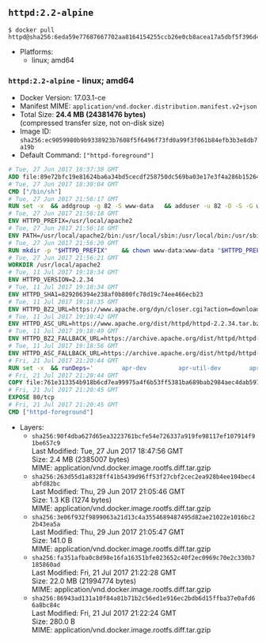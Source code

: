 ## `httpd:2.2-alpine`

```console
$ docker pull httpd@sha256:6eda59e77687667702aa8164154255ccb26e0cb8acea17a5dbf5f396d4f18e43
```

-	Platforms:
	-	linux; amd64

### `httpd:2.2-alpine` - linux; amd64

-	Docker Version: 17.03.1-ce
-	Manifest MIME: `application/vnd.docker.distribution.manifest.v2+json`
-	Total Size: **24.4 MB (24381476 bytes)**  
	(compressed transfer size, not on-disk size)
-	Image ID: `sha256:ec9059980b9b9338923b7608f5f6496f73fd0a99f3f061b84efb3b3e8db7a19b`
-	Default Command: `["httpd-foreground"]`

```dockerfile
# Tue, 27 Jun 2017 18:37:38 GMT
ADD file:89e72bfc19e81624ba6a34bd5cecdf258750dc569ba03e17e3f4a286b1526461 in / 
# Tue, 27 Jun 2017 18:38:04 GMT
CMD ["/bin/sh"]
# Tue, 27 Jun 2017 21:56:17 GMT
RUN set -x 	&& addgroup -g 82 -S www-data 	&& adduser -u 82 -D -S -G www-data www-data
# Tue, 27 Jun 2017 21:56:18 GMT
ENV HTTPD_PREFIX=/usr/local/apache2
# Tue, 27 Jun 2017 21:56:18 GMT
ENV PATH=/usr/local/apache2/bin:/usr/local/sbin:/usr/local/bin:/usr/sbin:/usr/bin:/sbin:/bin
# Tue, 27 Jun 2017 21:56:20 GMT
RUN mkdir -p "$HTTPD_PREFIX" 	&& chown www-data:www-data "$HTTPD_PREFIX"
# Tue, 27 Jun 2017 21:56:21 GMT
WORKDIR /usr/local/apache2
# Tue, 11 Jul 2017 19:18:34 GMT
ENV HTTPD_VERSION=2.2.34
# Tue, 11 Jul 2017 19:18:34 GMT
ENV HTTPD_SHA1=829206394e238af0b800fc78d19c74ee466ecb23
# Tue, 11 Jul 2017 19:18:35 GMT
ENV HTTPD_BZ2_URL=https://www.apache.org/dyn/closer.cgi?action=download&filename=httpd/httpd-2.2.34.tar.bz2
# Tue, 11 Jul 2017 19:18:42 GMT
ENV HTTPD_ASC_URL=https://www.apache.org/dist/httpd/httpd-2.2.34.tar.bz2.asc
# Tue, 11 Jul 2017 19:18:49 GMT
ENV HTTPD_BZ2_FALLBACK_URL=https://archive.apache.org/dist/httpd/httpd-2.2.34.tar.bz2
# Tue, 11 Jul 2017 19:18:56 GMT
ENV HTTPD_ASC_FALLBACK_URL=https://archive.apache.org/dist/httpd/httpd-2.2.34.tar.bz2.asc
# Fri, 21 Jul 2017 21:20:44 GMT
RUN set -x 	&& runDeps=' 		apr-dev 		apr-util-dev 		apr-util-ldap 		perl 	' 	&& apk add --no-cache --virtual .build-deps 		$runDeps 		ca-certificates 		coreutils 		dpkg-dev dpkg 		gcc 		gnupg 		libc-dev 		make 		openssl 		openssl-dev 		pcre-dev 		tar 		&& { 		wget -O httpd.tar.bz2 "$HTTPD_BZ2_URL" 		|| wget -O httpd.tar.bz2 "$HTTPD_BZ2_FALLBACK_URL" 	; } 	&& echo "$HTTPD_SHA1 *httpd.tar.bz2" | sha1sum -c - 	&& { 		wget -O httpd.tar.bz2.asc "$HTTPD_ASC_URL" 		|| wget -O httpd.tar.bz2.asc "$HTTPD_ASC_FALLBACK_URL" 	; } 	&& export GNUPGHOME="$(mktemp -d)" 	&& gpg --keyserver ha.pool.sks-keyservers.net --recv-keys B1B96F45DFBDCCF974019235193F180AB55D9977 	&& gpg --batch --verify httpd.tar.bz2.asc httpd.tar.bz2 	&& rm -rf "$GNUPGHOME" httpd.tar.bz2.asc 		&& mkdir -p src 	&& tar -xf httpd.tar.bz2 -C src --strip-components=1 	&& rm httpd.tar.bz2 	&& cd src 		&& gnuArch="$(dpkg-architecture --query DEB_BUILD_GNU_TYPE)" 	&& ./configure 		--build="$gnuArch" 		--prefix="$HTTPD_PREFIX" 		--enable-mods-shared='all ssl ldap cache proxy authn_alias mem_cache file_cache authnz_ldap charset_lite dav_lock disk_cache' 	&& make -j "$(nproc)" 	&& make install 		&& cd .. 	&& rm -r src man manual 		&& sed -ri 		-e 's!^(\s*CustomLog)\s+\S+!\1 /proc/self/fd/1!g' 		-e 's!^(\s*ErrorLog)\s+\S+!\1 /proc/self/fd/2!g' 		"$HTTPD_PREFIX/conf/httpd.conf" 		&& runDeps="$runDeps $( 		scanelf --needed --nobanner --recursive /usr/local 			| awk '{ gsub(/,/, "\nso:", $2); print "so:" $2 }' 			| sort -u 			| xargs -r apk info --installed 			| sort -u 	)" 	&& apk add --virtual .httpd-rundeps $runDeps 	&& apk del .build-deps
# Fri, 21 Jul 2017 21:20:44 GMT
COPY file:761e313354b918b6cd7ea99975a4f6b53ff5381ba689bab2984aec4dab597215 in /usr/local/bin/ 
# Fri, 21 Jul 2017 21:20:45 GMT
EXPOSE 80/tcp
# Fri, 21 Jul 2017 21:20:45 GMT
CMD ["httpd-foreground"]
```

-	Layers:
	-	`sha256:90f4dba627d65ea3223761bcfe54e726337a919fe98117ef107914f91be657c9`  
		Last Modified: Tue, 27 Jun 2017 18:47:56 GMT  
		Size: 2.4 MB (2385007 bytes)  
		MIME: application/vnd.docker.image.rootfs.diff.tar.gzip
	-	`sha256:263d55d1a8328ff41b5439d96ff53f27cbf2cec2ea928b4ee104bec4abfd82bc`  
		Last Modified: Thu, 29 Jun 2017 21:05:46 GMT  
		Size: 1.3 KB (1274 bytes)  
		MIME: application/vnd.docker.image.rootfs.diff.tar.gzip
	-	`sha256:3e06f932f9899063a21d13c4a3554689487495d82ae21022e1016bc22b43ea5a`  
		Last Modified: Thu, 29 Jun 2017 21:05:47 GMT  
		Size: 141.0 B  
		MIME: application/vnd.docker.image.rootfs.diff.tar.gzip
	-	`sha256:fa351afba0c8d98e16fa16351bfe023652c40f2ec0969c70e2c330b7185860ad`  
		Last Modified: Fri, 21 Jul 2017 21:22:28 GMT  
		Size: 22.0 MB (21994774 bytes)  
		MIME: application/vnd.docker.image.rootfs.diff.tar.gzip
	-	`sha256:86943ad131a10f84a81b71b2c56ed1e916ec2bdb6d15ffba37e0afd66a8bc84c`  
		Last Modified: Fri, 21 Jul 2017 21:22:24 GMT  
		Size: 280.0 B  
		MIME: application/vnd.docker.image.rootfs.diff.tar.gzip
